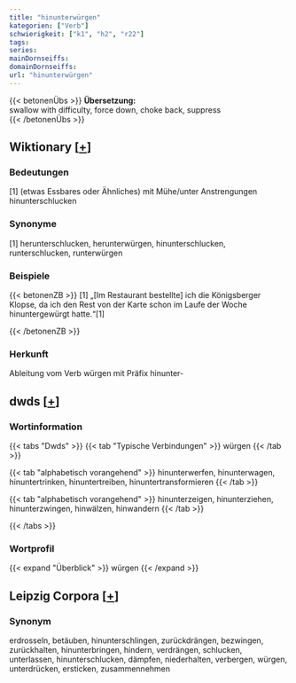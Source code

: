 ```yaml
---
title: "hinunterwürgen"
kategorien: ["Verb"]
schwierigkeit: ["k1", "h2", "r22"]
tags:
series:
mainDornseiffs:
domainDornseiffs:
url: "hinunterwürgen"
---
```


{{< betonenÜbs >}}
**Übersetzung:**  
swallow with difficulty, force down, choke back, suppress  
{{< /betonenÜbs >}}

## Wiktionary [[+](https://de.wiktionary.org/wiki/hinunterwürgen)]

### Bedeutungen
[1] (etwas Essbares oder Ähnliches) mit Mühe/unter Anstrengungen hinunterschlucken  

### Synonyme
[1] herunterschlucken, herunterwürgen, hinunterschlucken, runterschlucken, runterwürgen  

### Beispiele
{{< betonenZB >}}
[1] „[Im Restaurant bestellte] ich die Königsberger Klopse, da ich den Rest von der Karte schon im Laufe der Woche hinuntergewürgt hatte.“[1]  

{{< /betonenZB >}}
### Herkunft
Ableitung vom Verb würgen mit Präfix hinunter-  



## dwds [[+](https://www.dwds.de/wb/hinunterwürgen)]

### Wortinformation
{{< tabs "Dwds" >}}
{{< tab "Typische Verbindungen" >}}
würgen
{{< /tab >}}

{{< tab "alphabetisch vorangehend" >}}
hinunterwerfen, hinunterwagen, hinuntertrinken, hinuntertreiben, hinuntertransformieren
{{< /tab >}}

{{< tab "alphabetisch vorangehend" >}}
hinunterzeigen, hinunterziehen, hinunterzwingen, hinwälzen, hinwandern
{{< /tab >}}

{{< /tabs >}}

### Wortprofil
{{< expand "Überblick" >}} würgen {{< /expand >}}

## Leipzig Corpora [[+](https://corpora.uni-leipzig.de/en/res?word=hinunterwürgen&corpusId=deu_newscrawl-public_2018)]


### Synonym
erdrosseln, betäuben, hinunterschlingen, zurückdrängen, bezwingen, zurückhalten, hinunterbringen, hindern, verdrängen, schlucken, unterlassen, hinunterschlucken, dämpfen, niederhalten, verbergen, würgen, unterdrücken, ersticken, zusammennehmen

